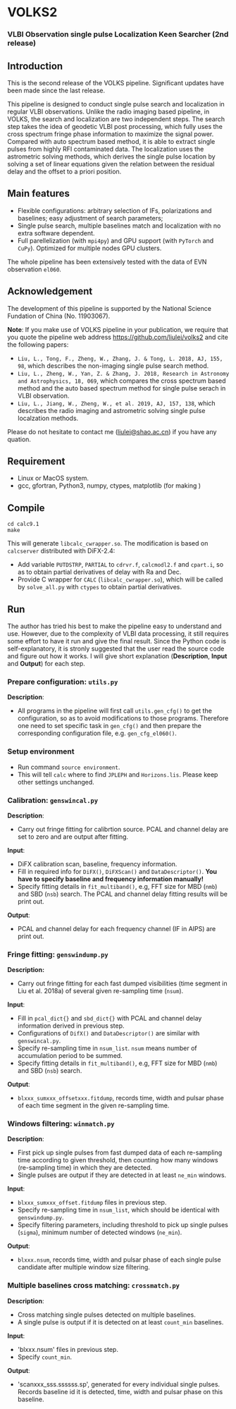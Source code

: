 # VOLKS2
### VLBI Observation single pulse Localization Keen Searcher (2nd release)

## Introduction
This is the second release of the VOLKS pipeline. Significant updates have been made since the last release. 

This pipeline is designed to conduct single pulse search and localization in regular VLBI observations. Unlike the radio imaging based pipeline, in VOLKS, the search and localization are two independent steps. The search step takes the idea of geodetic VLBI post processing, which fully uses the cross spectrum fringe phase information to maximize the signal power. Compared with auto spectrum based method, it is able to extract single pulses from highly RFI contaminated data. The localization uses the astrometric solving methods, which derives the single pulse location by solving a set of linear equations given the relation between the residual delay and the offset to a priori position. 

## Main features

- Flexible configurations: arbitrary selection of IFs, polarizations and baselines; easy adjustment of search parameters;
- Single pulse search, multiple baselines match and localization with no extra software dependent.  
- Full parellelization (with `mpi4py`) and GPU support (with `PyTorch` and `CuPy`). Optimized for multiple nodes GPU clusters.

The whole pipeline has been extensively tested with the data of EVN observation `el060`. 

## Acknowledgement
The development of this pipeline is supported by the National Science Fundation of China (No. 11903067).  

**Note**: If you make use of VOLKS pipeline in your publication, we require that you quote the pipeline web address https://github.com/liulei/volks2 and cite the following papers:

- `Liu, L., Tong, F., Zheng, W., Zhang, J. & Tong, L. 2018, AJ, 155, 98`, which describes the non-imaging single pulse search method.
- `Liu, L., Zheng, W., Yan, Z. & Zhang, J. 2018, Research in Astronomy and Astrophysics, 18, 069`, which compares the cross spectrum based method and the auto based spectrum method for single pulse serach in VLBI observation.
- `Liu, L., Jiang, W., Zheng, W., et al. 2019, AJ, 157, 138`, which describes the radio imaging and astrometric solving single pulse localzation methods.

Please do not hesitate to contact me (liulei@shao.ac.cn) if you have any quation.

## Requirement

- Linux or MacOS system.
- gcc, gfortran, Python3, numpy, ctypes, matplotlib (for making )

## Compile
```
cd calc9.1
make
```
This will generate `libcalc_cwrapper.so`. The modification is based on `calcserver` distributed with DiFX-2.4:

- Add variable `PUTDSTRP`, `PARTIAL` to `cdrvr.f`, `calcmodl2.f` and `cpart.i`, so as to obtain partial derivatives of delay with Ra and Dec. 
- Provide C wrapper for `CALC` (`libcalc_cwrapper.so`), which will be called by `solve_all.py` with `ctypes` to obtain partial derivatives.

## Run

The author has tried his best to make the pipeline easy to understand and use. However, due to the complexity of VLBI data processing, it still requires some effort to have it run and give the final result. Since the Python code is self-explanatory, it is stronly suggested that the user read the source code and figure out how it works. I will give short explanation (**Description**, **Input** and **Output**) for each step.

### Prepare configuration: `utils.py`
**Description**:

- All programs in the pipeline will first call `utils.gen_cfg()` to get the configuration, so as to avoid modifications to those programs. Therefore one need to set specific task in `gen_cfg()` and then prepare the corresponding configuration file, e.g. `gen_cfg_el060()`.


### Setup environment
- Run command `source environment`.
- This will tell `calc` where to find `JPLEPH` and `Horizons.lis`. Please keep other settings unchanged.



### Calibration: `genswincal.py`

**Description**:

- Carry out fringe fitting for calibrtion source. PCAL and channel delay are set to zero and are output after fitting.

**Input**: 

- DiFX calibration scan, baseline, frequency information.
- Fill in required info for `DiFX()`, `DiFXScan()` and `DataDescriptor()`. **You have to specify baseline and frequency information manually!** 
- Specify fitting details in `fit_multiband()`, e.g, FFT size for MBD (`nmb`) and SBD (`nsb`) search. The PCAL and channel delay fitting results will be print out.

**Output**: 

- PCAL and channel delay for each frequency channel (IF in AIPS) are print out.

### Fringe fitting: `genswindump.py`

**Description:**

- Carry out fringe fitting for each fast dumped visibilities (time segment in Liu et al. 2018a) of several given re-sampling time (`nsum`).

**Input**: 

- Fill in `pcal_dict{}` and `sbd_dict{}` with PCAL and channel delay information derived in previous step. 
- Configurations of `DifX()` and `DataDescriptor()` are similar with `genswincal.py`. 
- Specify re-sampling time in `nsum_list`. `nsum` means number of accumulation period to be summed. 
- Specify fitting details in `fit_multiband()`, e.g, FFT size for MBD (`nmb`) and SBD (`nsb`) search. 

**Output**: 

- `blxxx_sumxxx_offsetxxx.fitdump`, records time, width and pulsar phase of each time segment in the given re-sampling time.

### Windows filtering: `winmatch.py`

**Description**:

- First pick up single pulses from fast dumped data of each re-sampling time according to given threshold, then counting how many windows (re-sampling time) in which they are detected. 
- Single pulses are output if they are detected in at least `ne_min` windows.

**Input**:

- `blxxx_sumxxx_offset.fitdump` files in previous step.
- Specify re-sampling time in `nsum_list`, which should be identical with `genswindump.py`. 
- Specify filtering parameters, including threshold to pick up single pulses (`sigma`), minimum number of detected windows (`ne_min`).

**Output**:

- `blxxx.nsum`, records time, width and pulsar phase of each single pulse candidate after multiple window size filtering.

### Multiple baselines cross matching: `crossmatch.py`

**Description**:

- Cross matching single pulses detected on multiple baselines.
- A single pulse is output if it is detected on at least `count_min` baselines.

**Input**:

- 'blxxx.nsum' files in previous step.
- Specify `count_min`.

**Output**:

- 'scanxxx_sss.ssssss.sp', generated for every individual single pulses. Records baseline id it is detected, time, width and pulsar phase on this baseline.


